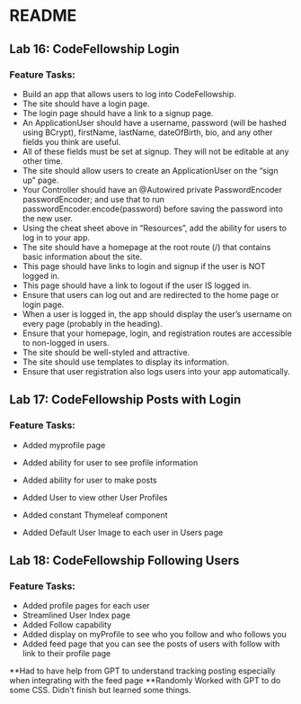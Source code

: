 # README

## Lab 16: CodeFellowship Login

### Feature Tasks:

- Build an app that allows users to log into CodeFellowship.
- The site should have a login page.
- The login page should have a link to a signup page.
- An ApplicationUser should have a username, password (will be hashed using BCrypt), firstName, lastName, dateOfBirth, bio, and any other fields you think are useful.
- All of these fields must be set at signup. They will not be editable at any other time.
- The site should allow users to create an ApplicationUser on the “sign up” page.
- Your Controller should have an @Autowired private PasswordEncoder passwordEncoder; and use that to run passwordEncoder.encode(password) before saving the password into the new user.
- Using the cheat sheet above in “Resources”, add the ability for users to log in to your app.
- The site should have a homepage at the root route (/) that contains basic information about the site.
- This page should have links to login and signup if the user is NOT logged in.
- This page should have a link to logout if the user IS logged in.
- Ensure that users can log out and are redirected to the home page or login page.
- When a user is logged in, the app should display the user’s username on every page (probably in the heading).
- Ensure that your homepage, login, and registration routes are accessible to non-logged in users.
- The site should be well-styled and attractive.
- The site should use templates to display its information.
- Ensure that user registration also logs users into your app automatically.


## Lab 17: CodeFellowship Posts with Login

### Feature Tasks:

- Added myprofile page
- Added ability for user to see profile information
- Added ability for user to make posts

- Added User to view other User Profiles
- Added constant Thymeleaf component
- Added Default User Image to each user in Users page

## Lab 18: CodeFellowship Following Users
### Feature Tasks:

- Added profile pages for each user
- Streamlined User Index page
- Added Follow capability
- Added display on myProfile to see who you follow and who follows you
- Added feed page that you can see the posts of users with follow with link to their profile page

**Had to have help from GPT to understand tracking posting especially when integrating with the feed page
**Randomly Worked with GPT to do some CSS. Didn't finish but learned some things.